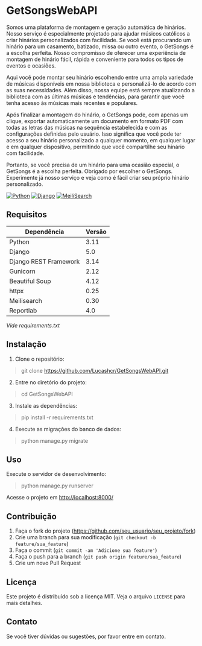 # GetSongsWebAPI

Somos uma plataforma de montagem e geração automática de hinários. Nosso serviço é especialmente projetado para ajudar músicos católicos a criar hinários personalizados com facilidade. Se você está procurando um hinário para um casamento, batizado, missa ou outro evento, o GetSongs é a escolha perfeita. Nosso compromisso de oferecer uma experiência de montagem de hinário fácil, rápida e conveniente para todos os tipos de eventos e ocasiões.

Aqui você pode montar seu hinário escolhendo entre uma ampla variedade de músicas disponíveis em nossa biblioteca e personalizá-lo de acordo com as suas necessidades. Além disso, nossa equipe está sempre atualizando a biblioteca com as últimas músicas e tendências, para garantir que você tenha acesso às músicas mais recentes e populares.

Após finalizar a montagem do hinário, o GetSongs pode, com apenas um clique, exportar automaticamente um documento em formato PDF com todas as letras das músicas na sequência estabelecida e com as configurações definidas pelo usuário. Isso significa que você pode ter acesso a seu hinário personalizado a qualquer momento, em qualquer lugar e em qualquer dispositivo, permitindo que você compartilhe seu hinário com facilidade.

Portanto, se você precisa de um hinário para uma ocasião especial, o GetSongs é a escolha perfeita. Obrigado por escolher o GetSongs. Experimente já nosso serviço e veja como é fácil criar seu próprio hinário personalizado.

[![Python](https://img.shields.io/badge/Python-3.11-blue.svg)](https://www.python.org/) [![Django](https://img.shields.io/badge/Django-5.0-green.svg)](https://www.djangoproject.com/) [![MeiliSearch](https://img.shields.io/badge/MeiliSearch-LATEST-green.svg)](https://github.com/meilisearch/MeiliSearch)

## Requisitos

|Dependência|Versão|
|-|-|
|Python|3.11|
|Django|5.0|
|Django REST Framework|3.14|
|Gunicorn|2.12|
|Beautiful Soup|4.12|
|httpx|0.25|
|Meilisearch|0.30|
|Reportlab|4.0|

_Vide requirements.txt_

## Instalação

1. Clone o repositório:

> git clone https://github.com/Lucashcr/GetSongsWebAPI.git

2. Entre no diretório do projeto:

> cd GetSongsWebAPI

3. Instale as dependências:

> pip install -r requirements.txt

4. Execute as migrações do banco de dados:

> python manage.py migrate

## Uso

Execute o servidor de desenvolvimento:

> python manage.py runserver

Acesse o projeto em [http://localhost:8000/](http://localhost:8000/)

## Contribuição

1. Faça o fork do projeto (https://github.com/seu_usuario/seu_projeto/fork)
2. Crie uma branch para sua modificação (`git checkout -b feature/sua_feature`)
3. Faça o commit (`git commit -am 'Adicione sua feature'`)
4. Faça o push para a branch (`git push origin feature/sua_feature`)
5. Crie um novo Pull Request

## Licença

Este projeto é distribuído sob a licença MIT. Veja o arquivo `LICENSE` para mais detalhes.

## Contato

Se você tiver dúvidas ou sugestões, por favor entre em contato.